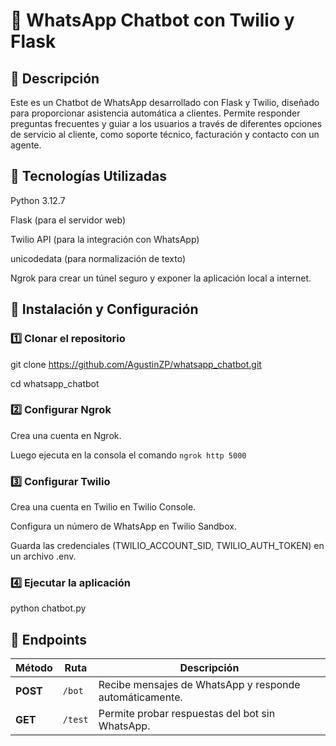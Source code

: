 # 🤖 WhatsApp Chatbot con Twilio y Flask

## 📌 Descripción

Este es un Chatbot de WhatsApp desarrollado con Flask y Twilio, diseñado para proporcionar asistencia automática a clientes. 
Permite responder preguntas frecuentes y guiar a los usuarios a través de diferentes opciones de servicio al cliente, como soporte técnico, facturación y contacto con un agente.

## 🚀 Tecnologías Utilizadas

Python 3.12.7

Flask (para el servidor web)

Twilio API (para la integración con WhatsApp)

unicodedata (para normalización de texto)

Ngrok para crear un túnel seguro y exponer la aplicación local a internet.

## 📂 Instalación y Configuración

### 1️⃣ Clonar el repositorio

git clone https://github.com/AgustinZP/whatsapp_chatbot.git

cd whatsapp_chatbot

### 2️⃣ Configurar Ngrok

Crea una cuenta en Ngrok.

Luego ejecuta en la consola el comando `ngrok http 5000`

### 3️⃣ Configurar Twilio

Crea una cuenta en Twilio en Twilio Console.

Configura un número de WhatsApp en Twilio Sandbox.

Guarda las credenciales (TWILIO_ACCOUNT_SID, TWILIO_AUTH_TOKEN) en un archivo .env.

### 4️⃣ Ejecutar la aplicación

python chatbot.py

## 💬 Endpoints

| Método | Ruta  | Descripción |
|--------|------|-------------|
| **POST** | `/bot`  | Recibe mensajes de WhatsApp y responde automáticamente. |
| **GET**  | `/test` | Permite probar respuestas del bot sin WhatsApp. |
